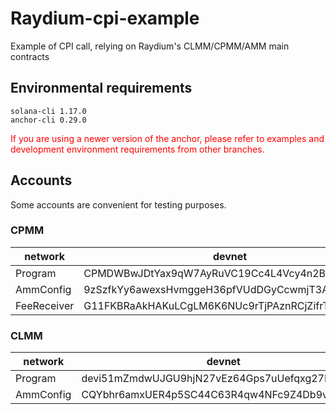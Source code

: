# Raydium-cpi-example

Example of CPI call, relying on Raydium's CLMM/CPMM/AMM main contracts

## Environmental requirements

```
solana-cli 1.17.0
anchor-cli 0.29.0
```

<font color="red"> If you are using a newer version of the anchor, please refer to examples and development environment requirements from other branches.</font>

## Accounts

Some accounts are convenient for testing purposes.

### CPMM

| network     | devnet                                       | mainnet                                      |
| ----------- | -------------------------------------------- | -------------------------------------------- |
| Program     | CPMDWBwJDtYax9qW7AyRuVC19Cc4L4Vcy4n2BHAbHkCW | CPMMoo8L3F4NbTegBCKVNunggL7H1ZpdTHKxQB5qKP1C |
| AmmConfig   | 9zSzfkYy6awexsHvmggeH36pfVUdDGyCcwmjT3AQPBj6 | D4FPEruKEHrG5TenZ2mpDGEfu1iUvTiqBxvpU8HLBvC2 |
| FeeReceiver | G11FKBRaAkHAKuLCgLM6K6NUc9rTjPAznRCjZifrTQe2 | DNXgeM9EiiaAbaWvwjHj9fQQLAX5ZsfHyvmYUNRAdNC8 |

### CLMM

| network   | devnet                                       | mainnet                                      |
| --------- | -------------------------------------------- | -------------------------------------------- |
| Program   | devi51mZmdwUJGU9hjN27vEz64Gps7uUefqxg27EAtH  | CAMMCzo5YL8w4VFF8KVHrK22GGUsp5VTaW7grrKgrWqK |
| AmmConfig | CQYbhr6amxUER4p5SC44C63R4qw4NFc9Z4Db9vF4tZwG | 4BLNHtVe942GSs4teSZqGX24xwKNkqU7bGgNn3iUiUpw |
